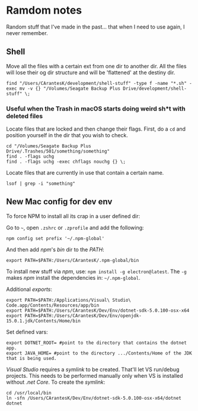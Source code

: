 # Ramdom notes
Random stuff that I've made in the past... that when I need to use again, I never remember.

## Shell

Move all the files with a certain ext from one dir to another dir. All the files will lose their og dir structure and will be 'flattened' at the destiny dir.

```shell
find "/Users/CArantesK/development/shell-stuff" -type f -name "*.sh" -exec mv -v {} "/Volumes/Seagate Backup Plus Drive/development/shell-stuff" \;
```

### Useful when the Trash in macOS starts doing weird sh*t with deleted files

Locate files that are locked and then change their flags. First, do a `cd` and position yourself in the dir that you wish to check.

```shell
cd "/Volumes/Seagate Backup Plus Drive/.Trashes/501/something/something"
find . -flags uchg
find . -flags uchg -exec chflags nouchg {} \;
```

Locate files that are currently in use that contain a certain name.

```shell
lsof | grep -i "something"
```

## New Mac config for dev env

To force NPM to install all its crap in a user defined dir:

Go to `~`, open `.zshrc` or `.zprofile` and add the following: 

```shell
npm config set prefix '~/.npm-global'
```

And then add *npm*'s *bin* dir to the *PATH*:

```shell
export PATH=$PATH:/Users/CArantesK/.npm-global/bin
```

To install new stuff via *npm*, use: `npm install -g electron@latest`. The `-g` makes *npm* install the dependencies in: `~/.npm-global`.

Additional *exports*:

```shell
export PATH=$PATH:/Applications/Visual\ Studio\ Code.app/Contents/Resources/app/bin
export PATH=$PATH:/Users/CArantesK/Dev/Env/dotnet-sdk-5.0.100-osx-x64
export PATH=$PATH:/Users/CArantesK/Dev/Env/openjdk-15.0.1.jdk/Contents/Home/bin
```

Set defined vars:

```shell
export DOTNET_ROOT= #point to the directory that contains the dotnet app.
export JAVA_HOME= #point to the directory .../Contents/Home of the JDK that is being used.
```

*Visual Studio* requires a *symlink* to be created. That'll let VS run/debug projects. This needs to be performed manually only when VS is installed without *.net Core*. To create the *symlink*:

```shell
cd /usr/local/bin
ln -sfn /Users/CArantesK/Dev/Env/dotnet-sdk-5.0.100-osx-x64/dotnet dotnet
```
